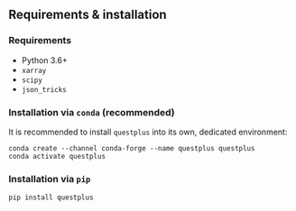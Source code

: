 ## Requirements & installation

### Requirements

- Python 3.6+
- `xarray`
- `scipy`
- `json_tricks`

### Installation via `conda` (recommended)
It is recommended to install `questplus` into its own, dedicated environment:
```
conda create --channel conda-forge --name questplus questplus
conda activate questplus
```

### Installation via `pip`
```
pip install questplus
```
